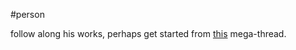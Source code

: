 #person 

follow along his works, perhaps get started from [this](https://twitter.com/TimHenke9/status/1481601003329933314) mega-thread.

